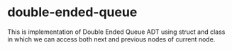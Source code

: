 # double-ended-queue
This is implementation of Double Ended Queue ADT using struct and class in which we can access both next and previous nodes of current node.
